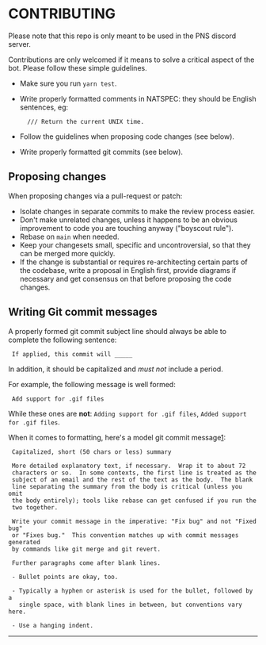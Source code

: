 # CONTRIBUTING

Please note that this repo is only meant to be used in the PNS discord server.

Contributions are only welcomed if it means to solve a critical aspect of the bot. Please follow these
simple guidelines.

- Make sure you run `yarn test`.
- Write properly formatted comments in NATSPEC: they should be English sentences, eg:

        /// Return the current UNIX time.

- Follow the guidelines when proposing code changes (see below).
- Write properly formatted git commits (see below).

## Proposing changes

When proposing changes via a pull-request or patch:

- Isolate changes in separate commits to make the review process easier.
- Don't make unrelated changes, unless it happens to be an obvious improvement to
  code you are touching anyway ("boyscout rule").
- Rebase on `main` when needed.
- Keep your changesets small, specific and uncontroversial, so that they can be
  merged more quickly.
- If the change is substantial or requires re-architecting certain parts of the
  codebase, write a proposal in English first, provide diagrams if necessary and get consensus on that before
  proposing the code changes.

## Writing Git commit messages

A properly formed git commit subject line should always be able to complete the
following sentence:

     If applied, this commit will _____

In addition, it should be capitalized and _must not_ include a period.

For example, the following message is well formed:

     Add support for .gif files

While these ones are **not**: `Adding support for .gif files`,
`Added support for .gif files`.

When it comes to formatting, here's a model git commit message[1]:

     Capitalized, short (50 chars or less) summary

     More detailed explanatory text, if necessary.  Wrap it to about 72
     characters or so.  In some contexts, the first line is treated as the
     subject of an email and the rest of the text as the body.  The blank
     line separating the summary from the body is critical (unless you omit
     the body entirely); tools like rebase can get confused if you run the
     two together.

     Write your commit message in the imperative: "Fix bug" and not "Fixed bug"
     or "Fixes bug."  This convention matches up with commit messages generated
     by commands like git merge and git revert.

     Further paragraphs come after blank lines.

     - Bullet points are okay, too.

     - Typically a hyphen or asterisk is used for the bullet, followed by a
       single space, with blank lines in between, but conventions vary here.

     - Use a hanging indent.

---

[1]: http://tbaggery.com/2008/04/19/a-note-about-git-commit-messages.html
